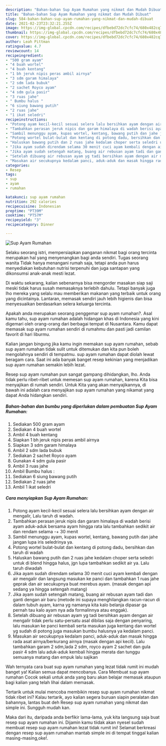 ```yaml
---
description: "Bahan-bahan Sup Ayam Rumahan yang nikmat dan Mudah Dibuat"
title: "Bahan-bahan Sup Ayam Rumahan yang nikmat dan Mudah Dibuat"
slug: 584-bahan-bahan-sup-ayam-rumahan-yang-nikmat-dan-mudah-dibuat
date: 2021-02-23T23:32:21.255Z
image: https://img-global.cpcdn.com/recipes/dfbebd72dc7cfc74/680x482cq70/sup-ayam-rumahan-foto-resep-utama.jpg
thumbnail: https://img-global.cpcdn.com/recipes/dfbebd72dc7cfc74/680x482cq70/sup-ayam-rumahan-foto-resep-utama.jpg
cover: https://img-global.cpcdn.com/recipes/dfbebd72dc7cfc74/680x482cq70/sup-ayam-rumahan-foto-resep-utama.jpg
author: Leah Pittman
ratingvalue: 4.7
reviewcount: 14
recipeingredient:
- "500 gram ayam"
- "4 buah wortel"
- "4 buah kentang"
- "1 bh jeruk nipis peras ambil airnya"
- "3 sdm garam himalaya"
- "2 sdm lada bubuk"
- "2 sachet Royco ayam"
- "4 sdm gula pasir"
- "3 ruas jahe"
- " Bumbu halus "
- "6 siung bawang putih"
- "2 ruas jahe"
- "1 ikat seledri"
recipeinstructions:
- "Potong ayam kecil-kecil sesuai selera lalu bersihkan ayam dengan air mengalir, Lalu taruh di wadah."
- "Tambahkan perasan jeruk nipis dan garam himalaya di wadah berisi ayam aduk-aduk bersama ayam hingga rata lalu tambahkan sedikit air dan rendam selama -+ 30 menit"
- "Sambil menunggu ayam, kupas wortel, kentang, bawang putih dan jahe jangan lupa iris seledrinya ya."
- "Potong wortel bulat-bulat dan kentang di potong dadu, bersihkan dan taruh di wadah"
- "Haluskan bawang putih dan 2 ruas jahe kedalam choper serta seledri untuk di blend hingga halus, jgn lupa tambahkan sedikit air ya. Lalu taruh diwadah"
- "Jika ayam sudah direndam selama 30 menit cuci ayam kembali dengan air mengalir dan langsung masukan ke panci dan tambahkan 1 ruas jahe geprak dan air secukupnya buat merebus ayam. (masak dengan api sedang ya hingga setengah matang)"
- "Jika ayam sudah setengah matang, buang air rebusan ayam tadi dan ganti dengan air baru (metode ini supaya menghilangkan racun-racun di dalam tubuh ayam, karna yg namanya kita kalo belanja dipasar ga pernah tau kalo ayam nya ada formalinnya atau enggak)."
- "Setelah dibuang air rebusan ayam yg tadi bersihkan ayam dengan air mengalir tidak perlu satu-persatu asal dibilas saja dengan penyaring, lalu masukan ke panci kembali serta masukan juga kentang dan wortel yg sudah di potong juga masukan bumbu halusnya ya kedalam panci."
- "Masukan air secukupnya kedalam panci, aduk-aduk dan masak hingga rada asat airnya/berkurang airnya (masak dengan api kecil). Lalu tambahkan garam 2 sdm,lada 2 sdm, royco ayam 2 sachet dan gula pasir 4 sdm lalu aduk-aduk kembali hingga merata dan tunggu semuanya matang dan empuk lalu sajikan"
categories:
- Resep
tags:
- sup
- ayam
- rumahan

katakunci: sup ayam rumahan 
nutrition: 292 calories
recipecuisine: Indonesian
preptime: "PT39M"
cooktime: "PT57M"
recipeyield: "3"
recipecategory: Dinner

---
```



![Sup Ayam Rumahan](https://img-global.cpcdn.com/recipes/dfbebd72dc7cfc74/680x482cq70/sup-ayam-rumahan-foto-resep-utama.jpg)

Selaku seorang istri, mempersiapkan panganan nikmat bagi orang tercinta merupakan hal yang menyenangkan bagi anda sendiri. Tugas seorang  wanita Tidak hanya menangani rumah saja, tetapi anda pun harus menyediakan kebutuhan nutrisi terpenuhi dan juga santapan yang dikonsumsi anak-anak mesti lezat.

Di waktu  sekarang, kalian sebenarnya bisa mengorder masakan siap saji meski tidak harus susah memasaknya terlebih dahulu. Tetapi banyak juga lho mereka yang selalu mau memberikan makanan yang terbaik untuk orang yang dicintainya. Lantaran, memasak sendiri jauh lebih higienis dan bisa menyesuaikan berdasarkan selera keluarga tercinta. 



Apakah anda merupakan seorang penggemar sup ayam rumahan?. Asal kamu tahu, sup ayam rumahan adalah hidangan khas di Indonesia yang kini digemari oleh orang-orang dari berbagai tempat di Nusantara. Kamu dapat memasak sup ayam rumahan sendiri di rumahmu dan pasti jadi camilan favorit di hari liburmu.

Kalian jangan bingung jika kamu ingin memakan sup ayam rumahan, sebab sup ayam rumahan tidak sulit untuk ditemukan dan kita pun boleh mengolahnya sendiri di tempatmu. sup ayam rumahan dapat diolah lewat beragam cara. Saat ini ada banyak banget resep kekinian yang menjadikan sup ayam rumahan semakin lebih lezat.

Resep sup ayam rumahan pun sangat gampang dihidangkan, lho. Anda tidak perlu ribet-ribet untuk memesan sup ayam rumahan, karena Kita bisa menyajikan di rumah sendiri. Untuk Kita yang akan menyajikannya, di bawah ini adalah cara menyajikan sup ayam rumahan yang nikamat yang dapat Anda hidangkan sendiri.

<!--inarticleads1-->

##### Bahan-bahan dan bumbu yang diperlukan dalam pembuatan Sup Ayam Rumahan:

1. Sediakan 500 gram ayam
1. Sediakan 4 buah wortel
1. Ambil 4 buah kentang
1. Siapkan 1 bh jeruk nipis peras ambil airnya
1. Siapkan 3 sdm garam himalaya
1. Ambil 2 sdm lada bubuk
1. Sediakan 2 sachet Royco ayam
1. Gunakan 4 sdm gula pasir
1. Ambil 3 ruas jahe
1. Ambil  Bumbu halus :
1. Sediakan 6 siung bawang putih
1. Sediakan 2 ruas jahe
1. Ambil 1 ikat seledri




<!--inarticleads2-->

##### Cara menyiapkan Sup Ayam Rumahan:

1. Potong ayam kecil-kecil sesuai selera lalu bersihkan ayam dengan air mengalir, Lalu taruh di wadah.
1. Tambahkan perasan jeruk nipis dan garam himalaya di wadah berisi ayam aduk-aduk bersama ayam hingga rata lalu tambahkan sedikit air dan rendam selama -+ 30 menit
1. Sambil menunggu ayam, kupas wortel, kentang, bawang putih dan jahe jangan lupa iris seledrinya ya.
1. Potong wortel bulat-bulat dan kentang di potong dadu, bersihkan dan taruh di wadah
1. Haluskan bawang putih dan 2 ruas jahe kedalam choper serta seledri untuk di blend hingga halus, jgn lupa tambahkan sedikit air ya. Lalu taruh diwadah
1. Jika ayam sudah direndam selama 30 menit cuci ayam kembali dengan air mengalir dan langsung masukan ke panci dan tambahkan 1 ruas jahe geprak dan air secukupnya buat merebus ayam. (masak dengan api sedang ya hingga setengah matang)
1. Jika ayam sudah setengah matang, buang air rebusan ayam tadi dan ganti dengan air baru (metode ini supaya menghilangkan racun-racun di dalam tubuh ayam, karna yg namanya kita kalo belanja dipasar ga pernah tau kalo ayam nya ada formalinnya atau enggak).
1. Setelah dibuang air rebusan ayam yg tadi bersihkan ayam dengan air mengalir tidak perlu satu-persatu asal dibilas saja dengan penyaring, lalu masukan ke panci kembali serta masukan juga kentang dan wortel yg sudah di potong juga masukan bumbu halusnya ya kedalam panci.
1. Masukan air secukupnya kedalam panci, aduk-aduk dan masak hingga rada asat airnya/berkurang airnya (masak dengan api kecil). Lalu tambahkan garam 2 sdm,lada 2 sdm, royco ayam 2 sachet dan gula pasir 4 sdm lalu aduk-aduk kembali hingga merata dan tunggu semuanya matang dan empuk lalu sajikan




Wah ternyata cara buat sup ayam rumahan yang lezat tidak rumit ini mudah banget ya! Kalian semua dapat mencobanya. Cara Membuat sup ayam rumahan Cocok sekali untuk anda yang baru akan belajar memasak ataupun bagi kalian yang telah lihai dalam memasak.

Tertarik untuk mulai mencoba membikin resep sup ayam rumahan nikmat tidak ribet ini? Kalau tertarik, ayo kalian segera buruan siapin peralatan dan bahannya, lantas buat deh Resep sup ayam rumahan yang nikmat dan simple ini. Sungguh mudah kan. 

Maka dari itu, daripada anda berfikir lama-lama, yuk kita langsung saja buat resep sup ayam rumahan ini. Dijamin kamu tiidak akan nyesel sudah membuat resep sup ayam rumahan lezat tidak rumit ini! Selamat berkreasi dengan resep sup ayam rumahan mantab simple ini di tempat tinggal kalian masing-masing,oke!.

